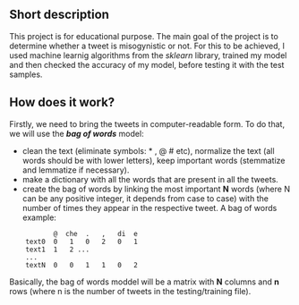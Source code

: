 ## Short description
   This project is for educational purpose. The main goal of the project is to determine whether a tweet is misogynistic or not. For this to be achieved, I used machine learnig 
algorithms from the *sklearn* library, trained my model and then checked the accuracy of my model, before testing it with the test samples.

## How does it work?
   Firstly, we need to bring the tweets in computer-readable form. To do that, we will use the *__bag of words__* model:
   - clean the text (eliminate symbols: * , @ # etc), normalize the text (all words should be with lower letters), keep important words (stemmatize and lemmatize if necessary).
   - make a dictionary with all the words that are present in all the tweets.
   - create the bag of words by linking the most important __N__ words (where N can be any positive integer, it depends from case to case) with the number of times 
they appear in the respective tweet.
   A bag of words example: 
```
           @  che  .   ,   di  e
    text0  0   1   0   2   0   1
    text1  1   2 ...
    ...
    textN  0   0   1   1   0   2
```
   Basically, the bag of words moddel will be a matrix with __N__ columns and __n__ rows (where n is the number of tweets in the testing/training file).
   
